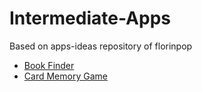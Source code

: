 # Intermediate-Apps
Based on apps-ideas repository of florinpop


- [Book Finder](book-finder)
- [Card Memory Game](card-memory-game)
